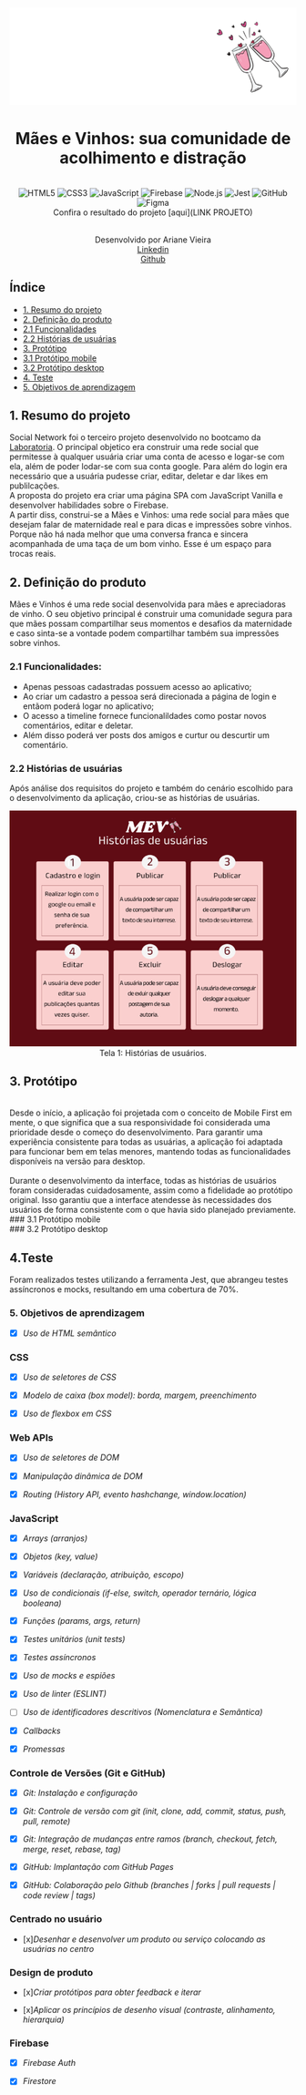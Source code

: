 <div align ="center">
<img src ="src/imagens/mev-postagem.png">

# Mães e Vinhos: sua comunidade de acolhimento e distração

<br>
 
<img src="https://cdn.jsdelivr.net/gh/devicons/devicon/icons/html5/html5-original.svg" alt="HTML5" style="height: 30px;"/>
  <img src="https://cdn.jsdelivr.net/gh/devicons/devicon/icons/css3/css3-original.svg" alt="CSS3" style="height: 30px;"/>
  <img src="https://cdn.jsdelivr.net/gh/devicons/devicon/icons/javascript/javascript-original.svg" alt="JavaScript" style="height: 30px;"/>
  <img src="https://cdn.jsdelivr.net/gh/devicons/devicon/icons/firebase/firebase-plain.svg" alt="Firebase" style="height: 30px;"/>
  <img src="https://cdn.jsdelivr.net/gh/devicons/devicon/icons/nodejs/nodejs-plain.svg" alt="Node.js" style="height: 30px;"/>
   <img src="https://cdn.jsdelivr.net/gh/devicons/devicon/icons/jest/jest-plain.svg" alt="Jest" style="height: 30px;"/> 
  <img src="https://cdn.jsdelivr.net/gh/devicons/devicon/icons/github/github-original.svg" alt="GitHub" style="height: 30px;"/> 
  <img src="https://cdn.jsdelivr.net/gh/devicons/devicon/icons/figma/figma-original.svg" alt="Figma" style="height: 30px;"/>

  <br>
  Confira o resultado do projeto [aqui](LINK PROJETO)
  <br><br>
  
 Desenvolvido por Ariane Vieira<br>
  [Linkedin](https://www.linkedin.com/in/arianevieiradev/) <br> [Github](https://github.com/VieiraAriane)
  <br>
</div>

## Índice

* [1. Resumo do projeto](#1-resumo-do-projeto)
* [2. Definição do produto](#2-definição-do-produto)
* [2.1 Funcionalidades](#21-funcionalidade)
* [2.2 Histórias de usuárias](#21-Histórias-de-usuárias)
* [3. Protótipo](#3-Protótipo)
* [3.1 Protótipo mobile](#21-Protótipo-mobile)
* [3.2 Protótipo desktop](#21-Protótipo-desktop)
* [4. Teste](#4-Teste)
* [5. Objetivos de aprendizagem](#5-objetivos-de-aprendizagem)


## 1. Resumo do projeto

Social Network foi o terceiro projeto desenvolvido no bootcamo da [Laboratoria](https://www.laboratoria.la/br). O principal objetico era construir uma rede social que permitesse à qualquer usuária criar uma conta de acesso e logar-se com ela, além de poder lodar-se com sua conta google. Para além do login era necessário que a usuária pudesse criar, editar, deletar e dar likes em publilcações. 
<br>
A proposta do projeto era criar uma página SPA com JavaScript Vanilla e desenvolver habilidades sobre o Firebase. 
<br>
A partir diss, construi-se a Mães e Vinhos: uma rede social para mães que desejam falar de maternidade real e para dicas e impressões sobre vinhos. Porque não há nada melhor que uma conversa franca e sincera acompanhada de uma taça de um bom vinho. Esse é um espaço para trocas reais.


## 2. Definição do produto

Mães e Vinhos é uma rede social desenvolvida para mães e apreciadoras de vinho. O seu objetivo principal é construir uma comunidade segura para que mães possam compartilhar seus momentos e desafios da maternidade e caso sinta-se a vontade podem compartilhar também sua impressões sobre vinhos. 

### 2.1 Funcionalidades:
- Apenas pessoas cadastradas possuem acesso ao aplicativo;
- Ao criar um cadastro a pessoa será direcionada a página de login e entãom poderá logar no aplicativo;
- O acesso a timeline fornece funcionalildades como postar novos comentários, editar e deletar.
- Além disso poderá ver posts dos amigos e curtur ou descurtir um comentário. 

### 2.2 Histórias de usuárias
Após análise dos requisitos do projeto e também do cenário escolhido para o desenvolvimento da aplicação, criou-se as histórias de usuárias.

<div align="center">
  <img alt="tela das historias de usuarios" src="src/imagens/historias-usuarias.png"><br>
  Tela 1: Histórias de usuários.
</div>

## 3. Protótipo
<br>
Desde o início, a aplicação foi projetada com o conceito de Mobile First em mente, o que significa que a sua responsividade foi considerada uma prioridade desde o começo do desenvolvimento. Para garantir uma experiência consistente para todas as usuárias, a aplicação foi adaptada para funcionar bem em telas menores, mantendo todas as funcionalidades disponíveis na versão para desktop.
<br><br>
Durante o desenvolvimento da interface, todas as histórias de usuários foram consideradas cuidadosamente, assim como a fidelidade ao protótipo original. Isso garantiu que a interface atendesse às necessidades dos usuários de forma consistente com o que havia sido planejado previamente.
<br>
### 3.1 Protótipo mobile
<br>
### 3.2 Protótipo desktop
<br>

## 4.Teste
Foram realizados testes utilizando a ferramenta Jest, que abrangeu testes assíncronos e mocks, resultando em uma cobertura de 70%.

### 5. Objetivos de aprendizagem

- [x] *Uso de HTML semântico*

### CSS

- [x] *Uso de seletores de CSS*
 
- [x] *Modelo de caixa (box model): borda, margem, preenchimento*

- [x] *Uso de flexbox em CSS*


### Web APIs

- [x] *Uso de seletores de DOM*

- [x] *Manipulação dinâmica de DOM*

- [x] *Routing (History API, evento hashchange, window.location)*


### JavaScript

- [x] *Arrays (arranjos)*

- [x] *Objetos (key, value)*

- [x] *Variáveis (declaração, atribuição, escopo)*

- [x] *Uso de condicionais (if-else, switch, operador ternário, lógica booleana)*

- [x] *Funções (params, args, return)*

- [x] *Testes unitários (unit tests)*

- [x] *Testes assíncronos*

- [x] *Uso de mocks e espiões*

- [x] *Uso de linter (ESLINT)*

- [ ] *Uso de identificadores descritivos (Nomenclatura e Semântica)*

- [x] *Callbacks*

- [x] *Promessas*


### Controle de Versões (Git e GitHub)

- [x] *Git: Instalação e configuração*

- [x] *Git: Controle de versão com git (init, clone, add, commit, status, push, pull, remote)*

- [x] *Git: Integração de mudanças entre ramos (branch, checkout, fetch, merge, reset, rebase, tag)*

- [x] *GitHub: Implantação com GitHub Pages*

- [x] *GitHub: Colaboração pelo Github (branches | forks | pull requests | code review | tags)*


### Centrado no usuário

- [x]*Desenhar e desenvolver um produto ou serviço colocando as usuárias no centro*

### Design de produto

- [x]*Criar protótipos para obter feedback e iterar*

- [x]*Aplicar os princípios de desenho visual (contraste, alinhamento, hierarquia)*


### Firebase

- [x] *Firebase Auth*

- [x] *Firestore*



